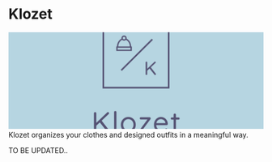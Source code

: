 # Klozet
![alt text](facebook_cover_photo_1.png)
Klozet organizes your clothes and designed outfits in a meaningful way.

TO BE UPDATED..
